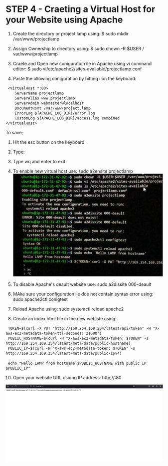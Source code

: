 # STEP 4 - Craeting a Virtual Host for your Website using Apache
1. Create the directory or project lamp using:
    $ sudo mkdir /var/www/projectlamp

2. Assign Ownership to directory using:
    $ sudo chown -R $USER / var/www/projectlamp

3. Craete and Open new coniguration ile in Apache using vi command editor:
    $ sudo vi/etc/apache2/sites-available/projectlamp.conf

4. Paste the ollowing coniguration by hitting i on the keyboard:
```
 <VirtualHost *:80>
    ServerName projectlamp
    ServerAlias www.projectlamp
    ServerAdmin webmaster@localhost
    DocumentRoot /var/www/project.lamp
    ErrorLog ${APACHE_LOG_DIR}/error.log
    CustomLog ${APACHE_LOG_DIR}/access.log combined
</VirtualHost> 
```

To save;
1. Hit the esc button on the keyboard
2. Type:
3. Type wq and enter to exit

5. To enable new virtual host use:
    sudo a2ensite projectlamp
![img](images/mkdir.jpeg)

6. To disable Apache's deault website use:
    sudo a2dissite 000-deault

7. MAke sure your configuration ile doe not contain syntax error using:
    sudo apache2ctl conigtest

8. Reload Apache using:
    sudo systemctl reload apache2

9. Create an index.html file in the new webiste using:
``` 
 TOKEN=$(curl -X PUT "http://169.254.169.254/latest/api/token" -H "X-aws-ec2-metadata-token-ttl-seconds: 21600")
 PUBLIC_HOSTNAME=$(curl -H "X-aws-ec2-metadata-token: $TOKEN" -s http://169.254.169.254/latest/meta-data/public-hostname)
 PUBLIC_IP=$(curl -H "X-aws-ec2-metadata-token: $TOKEN" -s http://169.254.169.254/latest/meta-data/public-ipv4) 

 echo "Hello LAMP from hostname $PUBLIC_HOSTNAME with public IP $PUBLIC_IP" 
 ```

10. Open your website URL usiong IP address:
    http;//<Public-IP-Address>:80 

![img](images/final_website.png)

